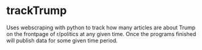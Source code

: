 # trackTrump
Uses webscraping with python to track how many articles are about Trump on the frontpage of r/politics at any given time.
Once the programs finished will publish data for some given time period.
